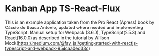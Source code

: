 # Kanban App TS-React-Flux
This is an example application taken from the Pro React (Apress) book by Cássio de Sousa Antonio, updated where needed and implementing TypeScript.
Manual setup for Webpack (3.6.0), TypeScript(2.5.3) and React(16.0.0) as described in the tutorial by Willson Mock(https://medium.com/@fay_jai/getting-started-with-reactjs-typescript-and-webpack-95dcaa0ed33c)
